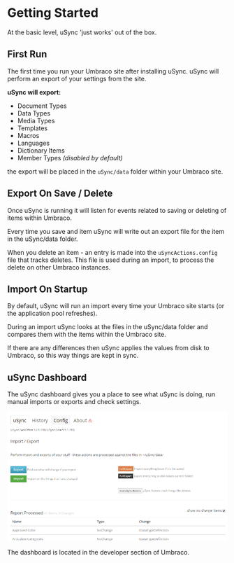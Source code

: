 # Getting Started

At the basic level, uSync 'just works' out of the box. 


## First Run
The first time you run your Umbraco site after installing uSync. uSync will
perform an export of your settings from the site. 

**uSync will export:** 

- Document Types
- Data Types
- Media Types
- Templates
- Macros
- Languages
- Dictionary Items
- Member Types *(disabled by default)*

the export will be placed in the ```uSync/data``` folder within your Umbraco site.

## Export On Save / Delete
Once uSync is running it will listen for events related to saving or deleting 
of items within Umbraco. 

Every time you save and item uSync will write out an export file for the item
in the uSync/data folder. 

When you delete an item - an entry is made into the ```uSyncActions.config``` file
that tracks deletes. This file is used during an import, to process the delete
on other Umbraco instances.

## Import On Startup
By default, uSync will run an import every time your Umbraco site starts (or the
application pool refreshes). 

During an import uSync looks at the files in the uSync/data folder and compares
them with the items within the Umbraco site. 

If there are any differences then uSync applies the values from disk to Umbraco, 
so this way things are kept in sync. 

## uSync Dashboard

The uSync dashboard gives you a place to see what uSync is doing, run manual
imports or exports and check settings. 

![uSync Dashboard](dashboard.png)

The dashboard is located in the developer section of Umbraco. 
